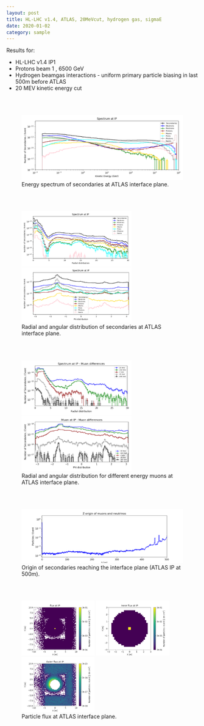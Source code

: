 ```yaml
---
layout: post
title: HL-LHC v1.4, ATLAS, 20MeVcut, hydrogen gas, sigmaE
date: 2020-01-02
category: sample
---
```

Results for:
   * HL-LHC v1.4 IP1
   * Protons beam 1 , 6500 GeV
   * Hydrogen beamgas interactions - uniform primary particle biasing in last 500m before ATLAS
   * 20 MEV kinetic energy cut

<br>
<br>

<figure>
<img src="/public/img/output_hllhc_v1p4_ATLAS_1_500_20MeVcut_hydrogen_sigmaE/INTERFACE_PLANE_spectrum_kene_interface_plane_output_hllhc_v1p4_ATLAS_1_500_20MeVcut_hydrogen_sigmaE.png" style="width: 60vw;">
<figcaption>Energy spectrum of secondaries at ATLAS interface plane.</figcaption>
</figure>

<br>
<br>

<figure>
<img src="/public/img/output_hllhc_v1p4_ATLAS_1_500_20MeVcut_hydrogen_sigmaE/INTERFACE_PLANE_spectrum_R_output_hllhc_v1p4_ATLAS_1_500_20MeVcut_hydrogen_sigmaE.png" style="width: 30vw;">
<img src="/public/img/output_hllhc_v1p4_ATLAS_1_500_20MeVcut_hydrogen_sigmaE/INTERFACE_PLANE_spectrum_phi_end_output_hllhc_v1p4_ATLAS_1_500_20MeVcut_hydrogen_sigmaE.png" style="width: 30vw;">
<figcaption>Radial and angular distribution of secondaries at ATLAS interface plane.</figcaption>
</figure>

<br>
<br>

<figure>
<img src="/public/img/output_hllhc_v1p4_ATLAS_1_500_20MeVcut_hydrogen_sigmaE/INTERFACE_PLANE_mu_diff_R_output_hllhc_v1p4_ATLAS_1_500_20MeVcut_hydrogen_sigmaE.png" style="width: 30vw;">
<img src="/public/img/output_hllhc_v1p4_ATLAS_1_500_20MeVcut_hydrogen_sigmaE/INTERFACE_PLANE_mu_diff_phi_output_hllhc_v1p4_ATLAS_1_500_20MeVcut_hydrogen_sigmaE.png" style="width: 30vw;">
<figcaption>Radial and angular distribution for different energy muons at ATLAS interface plane.</figcaption>
</figure>

<br>
<br>

<figure>
<img src="/public/img/output_hllhc_v1p4_ATLAS_1_500_20MeVcut_hydrogen_sigmaE/FASER_traj_output_hllhc_v1p4_ATLAS_1_500_20MeVcut_hydrogen_sigmaE.png" style="width: 60vw;">
<figcaption>Origin of secondaries reaching the interface plane (ATLAS IP at 500m).</figcaption>
</figure>

<br>
<br>

<figure>
<img src="/public/img/output_hllhc_v1p4_ATLAS_1_500_20MeVcut_hydrogen_sigmaE/flux_INTERFACE_PLANE_all_output_hllhc_v1p4_ATLAS_1_500_20MeVcut_hydrogen_sigmaE.png" style="width: 20vw;">
<img src="/public/img/output_hllhc_v1p4_ATLAS_1_500_20MeVcut_hydrogen_sigmaE/flux_INTERFACE_PLANE_in_output_hllhc_v1p4_ATLAS_1_500_20MeVcut_hydrogen_sigmaE.png" style="width: 20vw;">
<img src="/public/img/output_hllhc_v1p4_ATLAS_1_500_20MeVcut_hydrogen_sigmaE/flux_INTERFACE_PLANE_out_output_hllhc_v1p4_ATLAS_1_500_20MeVcut_hydrogen_sigmaE.png" style="width: 20vw;">
<figcaption>Particle flux at ATLAS interface plane.</figcaption>
</figure>

